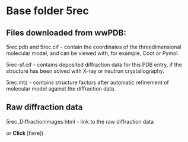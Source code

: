# Base folder 5rec

## Files downloaded from wwPDB:

5rec.pdb and 5rec.cif - contain the coordinates of the threedimensional molecular model, and can be viewed with, for example, Coot or Pymol.

5rec-sf.cif - contains deposited diffraction data for this PDB entry, if the structure has been solved with X-ray or neutron crystallography.

5rec.mtz - contains structure factors after automatic refinement of molecular model against the diffraction data.

## Raw diffraction data

5rec_DiffractionImages.html - link to the raw diffraction data 

or **Click** [here](  <body>
      <script type="text/javascript">
    window.location.href = "https://zenodo.org/record/3730590) 

## Data Summary
|   | Resolution | Completeness| I/$\boldsymbol{\sigma}$ |
|---|-------------:|----------------:|--------------:|
|   |1.73|99.4  %|<img width=50/>5.900|

|   | **R-work**| **R-free**   
|---|-------------:|----------------:|           
||0.1830|0.2370|

|   |**MolProbity<br>score**| **Ramachandran<br>outliers** 
|---|-------------:|----------------:|
||1.53|0.33 %|

## Other relevant links 
**PDBe**:  https://www.ebi.ac.uk/pdbe/entry/pdb/5rec
 
**PDBr**: https://www.rcsb.org/structure/5rec 

